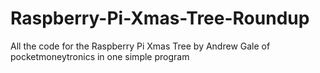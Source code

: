 # Raspberry-Pi-Xmas-Tree-Roundup
All the code for the Raspberry Pi Xmas Tree by Andrew Gale of pocketmoneytronics in one simple program
